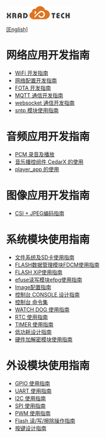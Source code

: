 
![](../../images/XRADIOTECHLOGO.png)

[[English]](index-en.md)

# 网络应用开发指南
* [WiFi 开发指南](./wifi/wifi-dev.md)
* [网络配置开发指南]()
* [FOTA 开发指南]()
* [MQTT 通信开发指南]()
* [websocket 通信开发指南]()
* [sntp 模块使用指南]()

# 音频应用开发指南
* [PCM 录音及播放]()
* [音乐播控组件 CedarX 的使用]()
* [player_app 的使用]()

# 图像应用开发指南
* [CSI + JPEG编码指南]()

# 系统模块使用指南
* [文件系统及SD卡使用指南]()
* [FLASH数据管理模块FDCM使用指南]()
* [FLASH XiP使用指南]()
* [efuse读写模块efpg使用指南]()
* [Image配置指南]()
* [控制台 CONSOLE 设计指南]()
* [控制台 命令集]()
* [WATCH DOG 使用指南]()
* [RTC 使用指南]()
* [TIMER 使用指南]()
* [低功耗设计指南]()
* [硬件加解密模块使用指南]()

# 外设模块使用指南
* [GPIO 使用指南]()
* [UART 使用指南]()
* [I2C 使用指南]()
* [SPI 使用指南]()
* [PWM 使用指南]()
* [Flash 读/写/擦除操作指南]()
* [按键设计指南]()

